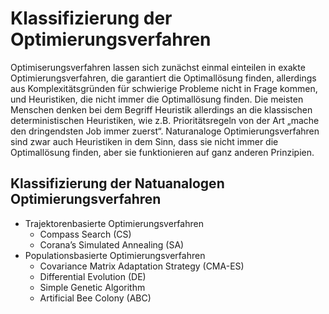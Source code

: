 # Klassifizierung der Optimierungsverfahren

Optimiserungsverfahren lassen sich zunächst einmal einteilen in exakte Optimierungsverfahren, die garantiert die Optimallösung finden, allerdings aus Komplexitätsgründen für schwierige Probleme nicht in Frage kommen, und Heuristiken, die nicht immer die Optimallösung finden. Die meisten Menschen denken bei dem Begriff Heuristik allerdings an die klassischen deterministischen Heuristiken, wie z.B. Prioritätsregeln von der Art „mache den dringendsten Job immer zuerst“. Naturanaloge Optimierungsverfahren sind zwar auch Heuristiken in dem Sinn, dass sie nicht immer die Optimallösung finden, aber sie funktionieren auf ganz anderen Prinzipien.

## Klassifizierung der Natuanalogen Optimierungsverfahren

- Trajektorenbasierte Optimierungsverfahren
  - Compass Search (CS)
  - Corana’s Simulated Annealing (SA)
- Populationsbasierte Optimierungsverfahren
  - Covariance Matrix Adaptation Strategy (CMA-ES)
  - Differential Evolution (DE)
  - Simple Genetic Algorithm
  - Artificial Bee Colony (ABC)
